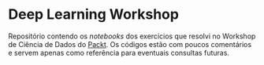 # Deep Learning Workshop
Repositório contendo os _notebooks_ dos exercícios que resolvi no Workshop de Ciência de Dados do [Packt](https://courses.packtpub.com/). Os códigos estão com poucos comentários e servem apenas como referência para eventuais consultas futuras.

